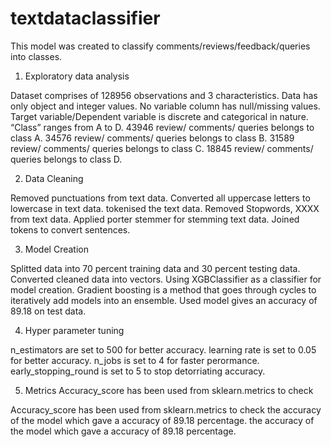 # textdataclassifier
This model was created to classify comments/reviews/feedback/queries into classes.

1. Exploratory data analysis

Dataset comprises of 128956 observations and 3 characteristics.
Data has only object and integer values.
No variable column has null/missing values.
Target variable/Dependent variable is discrete and categorical in nature.
“Class” ranges from A to D.
43946 review/ comments/ queries belongs to class A.
34576 review/ comments/ queries belongs to class B.
31589 review/ comments/ queries belongs to class C.
18845 review/ comments/ queries belongs to class D.

2. Data Cleaning

Removed punctuations from text data.
Converted all uppercase letters to lowercase in text data.
tokenised the text data.
Removed Stopwords, XXXX from text data.
Applied porter stemmer for stemming text data.
Joined tokens to convert sentences.

3. Model Creation

Splitted data into 70 percent training data and 30 percent testing data.
Converted cleaned data into vectors.
Using XGBClassifier as a classifier for model creation.
Gradient boosting is a method that goes through cycles to iteratively add models into an ensemble. Used model gives an accuracy of 89.18 on test data.

4. Hyper parameter tuning

n_estimators are set to 500 for better accuracy.
learning rate is set to 0.05 for better accuracy.
n_jobs is set to 4 for faster perormance.
early_stopping_round is set to 5 to stop detorriating accuracy.

5. Metrics Accuracy_score has been used from sklearn.metrics to check

Accuracy_score has been used from sklearn.metrics to check the accuracy of the model which gave a accuracy of 89.18 percentage.
the accuracy of the model which gave a accuracy of 89.18 percentage.
